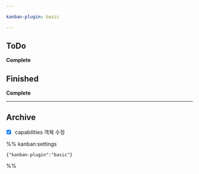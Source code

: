 ```yaml
---

kanban-plugin: basic

---
```


## ToDo

**Complete**


## Finished

**Complete**


***

## Archive

- [x] capabilities 객체 수정

%% kanban:settings
```
{"kanban-plugin":"basic"}
```
%%